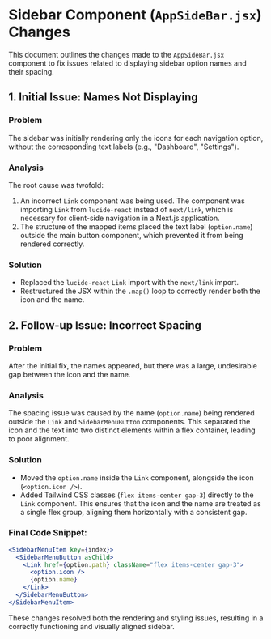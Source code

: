 # Sidebar Component (`AppSideBar.jsx`) Changes

This document outlines the changes made to the `AppSideBar.jsx` component to fix issues related to displaying sidebar option names and their spacing.

## 1. Initial Issue: Names Not Displaying

### Problem
The sidebar was initially rendering only the icons for each navigation option, without the corresponding text labels (e.g., "Dashboard", "Settings").

### Analysis
The root cause was twofold:
1.  An incorrect `Link` component was being used. The component was importing `Link` from `lucide-react` instead of `next/link`, which is necessary for client-side navigation in a Next.js application.
2.  The structure of the mapped items placed the text label (`option.name`) outside the main button component, which prevented it from being rendered correctly.

### Solution
- Replaced the `lucide-react` `Link` import with the `next/link` import.
- Restructured the JSX within the `.map()` loop to correctly render both the icon and the name.

## 2. Follow-up Issue: Incorrect Spacing

### Problem
After the initial fix, the names appeared, but there was a large, undesirable gap between the icon and the name.

### Analysis
The spacing issue was caused by the name (`option.name`) being rendered outside the `Link` and `SidebarMenuButton` components. This separated the icon and the text into two distinct elements within a flex container, leading to poor alignment.

### Solution
- Moved the `option.name` inside the `Link` component, alongside the icon (`<option.icon />`).
- Added Tailwind CSS classes (`flex items-center gap-3`) directly to the `Link` component. This ensures that the icon and the name are treated as a single flex group, aligning them horizontally with a consistent gap.

### Final Code Snippet:
```jsx
<SidebarMenuItem key={index}>
  <SidebarMenuButton asChild>
    <Link href={option.path} className="flex items-center gap-3">
      <option.icon />
      {option.name}
    </Link>
  </SidebarMenuButton>
</SidebarMenuItem>
```

These changes resolved both the rendering and styling issues, resulting in a correctly functioning and visually aligned sidebar.
